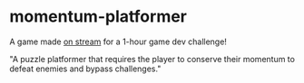 # momentum-platformer
A game made [on stream](https://www.twitch.tv/videos/1410207858) for a 1-hour game dev challenge!

"A puzzle platformer that requires the player to conserve their momentum to defeat enemies and bypass challenges."
